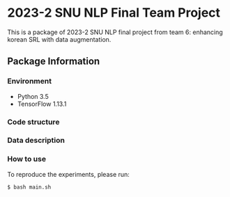 # 2023-2 SNU NLP Final Team Project
This is a package of 2023-2 SNU NLP final project from team 6: enhancing korean SRL with data augmentation.

## Package Information
### Environment
* Python 3.5
* TensorFlow 1.13.1

### Code structure
### Data description
### How to use
To reproduce the experiments, please run:
```
$ bash main.sh
```
